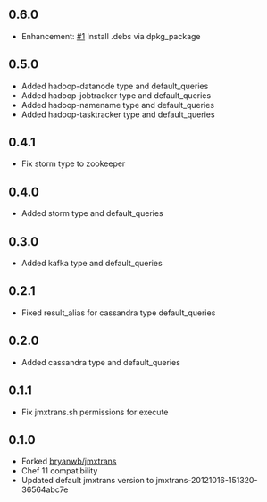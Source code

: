 ## 0.6.0

* Enhancement: [#1][] Install .debs via dpkg_package

## 0.5.0

* Added hadoop-datanode type and default_queries
* Added hadoop-jobtracker type and default_queries
* Added hadoop-namename type and default_queries
* Added hadoop-tasktracker type and default_queries

## 0.4.1

* Fix storm type to zookeeper

## 0.4.0

* Added storm type and default_queries

## 0.3.0

* Added kafka type and default_queries

## 0.2.1

* Fixed result_alias for cassandra type default_queries

## 0.2.0

* Added cassandra type and default_queries

## 0.1.1

* Fix jmxtrans.sh permissions for execute

## 0.1.0

* Forked [bryanwb/jmxtrans](https://github.com/bryanwb/jmxtrans)
* Chef 11 compatibility
* Updated default jmxtrans version to jmxtrans-20121016-151320-36564abc7e

[#1]: https://github.com/bflad/chef-jmxtrans/issues/1
